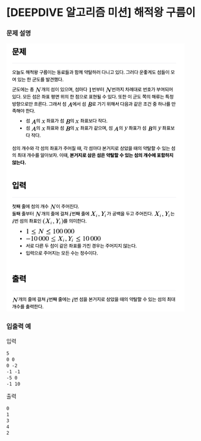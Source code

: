 # [DEEPDIVE 알고리즘 미션] 해적왕 구름이

### 문제 설명

![문제설명](../img/해적왕구름이.png)

### 입출력 예

입력

```
5
0 0
0 -2
-1 -1
-5 0
-1 10
```

출력

```
0
1
3
4
2
```
